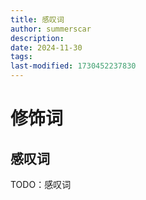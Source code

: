 ```yaml
---
title: 感叹词
author: summerscar
description:
date: 2024-11-30
tags:
last-modified: 1730452237830
---
```


# 修饰词

## 感叹词

TODO：感叹词
